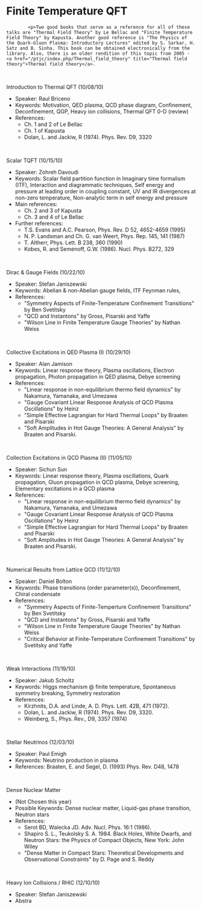 <div id="globalWrapper">
		<div id="column-content">
	<div id="content">
		<a name="top" id="top"></a>
				<h1 class="firstHeading">Finite Temperature QFT</h1>
		<div id="bodyContent">
			<div id="contentSub"></div>


			<p>Two good books that serve as a reference for all of these talks are "Thermal Field Theory" by Le Bellac and "Finite Temperature Field Theory" by Kapusta. Another good reference is "The Physics of the Quark-Gluon Plasma: Introductory Lectures" edited by S. Sarkar, H. Satz and B. Sinha. This book can be obtained electronically from the library. Also, there is an older rendition of this topic from 2005 - <a href="/ptjc/index.php/Thermal_field_theory" title="Thermal field theory">Thermal field theory</a>.
</p>
<p><br /> 
</p>
<dl><dt>Introduction to Thermal QFT (10/08/10)
</dt></dl>
<ul><li>Speaker: Raul Briceno
</li>
<li>Keywords: Motivation, QED plasma, QCD phase diagram, Confinement, Deconfinement, QGP, Heavy ion collisions, Thermal QFT 0-D (review)
</li>
<li>References:
<ul><li>Ch. 1 and 2 of Le Bellac
</li>
<li>Ch. 1 of Kapusta
</li>
<li>Dolan, L. and Jackiw, R (1974). Phys. Rev. D9, 3320
</li></ul>
</li></ul>
<p><br />
</p>
<dl><dt>Scalar TQFT (10/15/10)
</dt></dl>
<ul><li> Speaker: Zohreh Davoudi
</li>
<li> Keywords: Scalar field partition function in Imaginary time formalism (ITF), Interaction and diagrammatic techniques, Self energy and pressure at leading order in coupling constant, UV and IR divergences at non-zero temperature, Non-analytic term in self energy and pressure
</li>
<li> Main references:
<ul><li>Ch. 2 and 3 of Kapusta
</li>
<li>Ch. 3 and 4 of Le Bellac
</li></ul>
</li>
<li> Further references:
<ul><li>T.S. Evans and A.C. Pearson, Phys. Rev. D 52, 4652-4659 (1995)
</li>
<li>N. P. Landsman and Ch. G. van Weert, Phys. Rep. 145, 141 (1987)
</li>
<li>T. Altherr, Phys. Lett. B 238, 360 (1990)
</li>
<li>Kobes, R. and Semenoff, G.W. (1986). Nucl. Phys. B272, 329
</li></ul>
</li></ul>
<p><br /> 
</p>
<dl><dt>Dirac & Gauge Fields (10/22/10)
</dt></dl>
<ul><li> Speaker: Stefan Janiszewski
</li>
<li> Keywords: Abelian & non-Abelian gauge fields, ITF Feynman rules, 
</li>
<li> References:
<ul><li>"Symmetry Aspects of Finite-Temperature Confinement Transitions" by Ben Svetitsky
</li>
<li>"QCD and Instantons" by Gross, Pisarski and Yaffe
</li>
<li>"Wilson Line in Finite Temperature Gauge Theories" by Nathan Weiss
</li></ul>
</li></ul>
<p><br /> 
</p>
<dl><dt>Collective Excitations in QED Plasma (I) (10/29/10)
</dt></dl>
<ul><li>Speaker: Alan Jamison
</li>
<li>Keywords: Linear response theory, Plasma oscillations, Electron propagation, Photon propagation in QED plasma, Debye screening
</li>
<li>References:
<ul><li>"Linear response in non-equilibrium thermo field dynamics" by Nakamura, Yamanaka, and Umezawa
</li>
<li>"Gauge Covariant Linear Response Analysis of QCD Plasma Oscillations" by Heinz
</li>
<li>"Simple Effective Lagrangian for Hard Thermal Loops" by Braaten and Pisarski
</li>
<li>"Soft Amplitudes in Hot Gauge Theories: A General Analysis" by Braaten and Pisarski.
</li></ul>
</li></ul>
<p><br /> 
</p>
<dl><dt>Collection Excitations in QCD Plasma (II) (11/05/10)
</dt></dl>
<ul><li>Speaker: Sichun Sun
</li>
<li>Keywords: Linear response theory, Plasma oscillations, Quark propagation, Gluon propagation in QCD plasma, Debye screening, Elementary excitations in a QCD plasma
</li>
<li>References:
<ul><li>"Linear response in non-equilibrium thermo field dynamics" by Nakamura, Yamanaka, and Umezawa
</li>
<li>"Gauge Covariant Linear Response Analysis of QCD Plasma Oscillations" by Heinz
</li>
<li>"Simple Effective Lagrangian for Hard Thermal Loops" by Braaten and Pisarski
</li>
<li>"Soft Amplitudes in Hot Gauge Theories: A General Analysis" by Braaten and Pisarski.          
</li></ul>
</li></ul>
<p><br /> 
</p>
<dl><dt>Numerical Results from Lattice QCD (11/12/10)
</dt></dl>
<ul><li>Speaker: Daniel Bolton
</li>
<li>Keywords: Phase transitions (order parameter(s)), Deconfinement, Chiral condensate
</li>
<li>References:
<ul><li>"Symmetry Aspects of Finite-Temperture Confinement Transitions" by Ben Svetitsky
</li>
<li>"QCD and Instantons" by Gross, Pisarski and Yaffe
</li>
<li>"Wilson Line in Finite Temperature Gauge Theories" by Nathan Weiss
</li>
<li>"Critical Behavior at Finite-Temperature Confinement Transitions" by Svetitsky and Yaffe
</li></ul>
</li></ul>
<p><br /> 
</p>
<dl><dt>Weak Interactions (11/19/10)
</dt></dl>
<ul><li>Speaker: Jakub Scholtz
</li>
<li>Keywords: Higgs mechanism @ finite temperature, Spontaneous symmetry breaking, Symmetry restoration
</li>
<li>References:
<ul><li>Kirzhnits, D.A. and Linde, A. D. Phys. Lett. 42B, 471 (1972).
</li>
<li>Dolan, L. and Jackiw, R (1974). Phys. Rev. D9, 3320.
</li>
<li>Weinberg, S., Phys. Rev., D9, 3357 (1974)
</li></ul>
</li></ul>
<p><br />
</p>
<dl><dt>Stellar Neutrinos (12/03/10)
</dt></dl>
<ul><li>Speaker: Paul Emigh
</li>
<li>Keywords: Neutrino production in plasma
</li>
<li>References: Braaten, E. and Segel, D. (1993) Phys. Rev. D48, 1478
</li></ul>
<p><br />
</p>
<dl><dt>Dense Nuclear Matter
</dt></dl>
<ul><li>(Not Chosen this year)
</li>
<li>Possible Keywords: Dense nuclear matter, Liquid-gas phase transition, Neutron stars
</li>
<li>References:
<ul><li>Serot BD, Walecka JD. Adv. Nucl. Phys. 16:1 (1986).
</li>
<li>Shapiro S. L., Teukolsky S. A. 1984. Black Holes, White Dwarfs, and Neutron Stars: the Physics of Compact Objects, New York: John Wiley              
</li>
<li>"Dense Matter in Compact Stars: Theoretical Developments and Observational Constraints" by D. Page and S. Reddy
</li></ul>
</li></ul>
<p><br />             
</p>
<dl><dt>Heavy Ion Collisions / RHIC (12/10/10)
</dt></dl>
<ul><li>Speaker: Stefan Janiszewski
</li>
<li>Abstra
